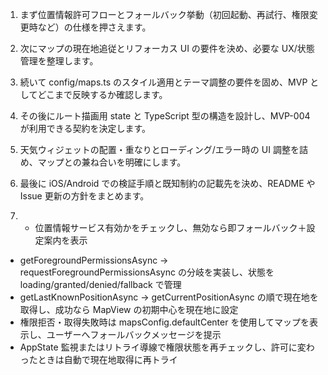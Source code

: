 1. まず位置情報許可フローとフォールバック挙動（初回起動、再試行、権限変更時など）の仕様を押さえます。
2. 次にマップの現在地追従とリフォーカス UI の要件を決め、必要な UX/状態管理を整理します。
3. 続いて config/maps.ts のスタイル適用とテーマ調整の要件を固め、MVP としてどこまで反映するか確認します。
4. その後にルート描画用 state と TypeScript 型の構造を設計し、MVP-004 が利用できる契約を決定します。
5. 天気ウィジェットの配置・重なりとローディング/エラー時の UI 調整を詰め、マップとの兼ね合いを明確にします。
6. 最後に iOS/Android での検証手順と既知制約の記載先を決め、README や Issue 更新の方針をまとめます。

1. - 位置情報サービス有効かをチェックし、無効なら即フォールバック＋設定案内を表示
  - getForegroundPermissionsAsync → requestForegroundPermissionsAsync の分岐を実装し、状態を loading/granted/denied/fallback で管理
  - getLastKnownPositionAsync → getCurrentPositionAsync の順で現在地を取得し、成功なら MapView の初期中心を現在地に設定
  - 権限拒否・取得失敗時は mapsConfig.defaultCenter を使用してマップを表示し、ユーザーへフォールバックメッセージを提示
  - AppState 監視またはリトライ導線で権限状態を再チェックし、許可に変わったときは自動で現在地取得に再トライ